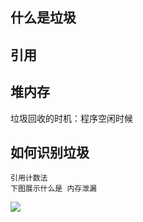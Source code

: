 ## 什么是垃圾

## 引用

## 堆内存

垃圾回收的时机：程序空闲时候

##  如何识别垃圾
	引用计数法
	下图展示什么是 内存泄漏 
![](Pasted%20image%2020220401092819.png)

